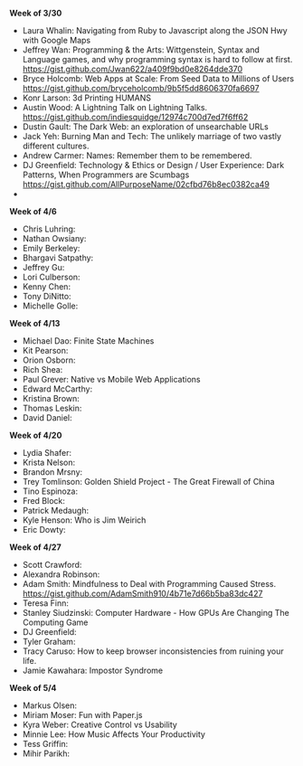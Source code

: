 **Week of 3/30**

* Laura Whalin: Navigating from Ruby to Javascript along the JSON Hwy with Google Maps
* Jeffrey Wan: Programming & the Arts: Wittgenstein, Syntax and Language games, and why programming syntax is hard to follow at first. https://gist.github.com/Jwan622/a409f9bd0e8264dde370
* Bryce Holcomb: Web Apps at Scale: From Seed Data to Millions of Users https://gist.github.com/bryceholcomb/9b5f5dd8606370fa6697
* Konr Larson: 3d Printing HUMANS
* Austin Wood: A Lightning Talk on Lightning Talks. https://gist.github.com/indiesquidge/12974c700d7ed7f6ff62
* Dustin Gault: The Dark Web: an exploration of unsearchable URLs
* Jack Yeh: Burning Man and Tech: The unlikely marriage of two vastly different cultures.
* Andrew Carmer: Names: Remember them to be remembered.
* DJ Greenfield: Technology & Ethics or Design / User Experience: Dark Patterns, When Programmers are Scumbags https://gist.github.com/AllPurposeName/02cfbd76b8ec0382ca49
* 
**Week of 4/6**

* Chris Luhring:
* Nathan Owsiany:
* Emily Berkeley:
* Bhargavi Satpathy:
* Jeffrey Gu:
* Lori Culberson:
* Kenny Chen:
* Tony DiNitto:
* Michelle Golle:

**Week of 4/13**

* Michael Dao: Finite State Machines
* Kit Pearson:
* Orion Osborn:
* Rich Shea:
* Paul Grever: Native vs Mobile Web Applications  
* Edward McCarthy:
* Kristina Brown:
* Thomas Leskin:
* David Daniel:

**Week of 4/20**

* Lydia Shafer:
* Krista Nelson:
* Brandon Mrsny:
* Trey Tomlinson: Golden Shield Project - The Great Firewall of China
* Tino Espinoza:
* Fred Block:
* Patrick Medaugh:
* Kyle Henson: Who is Jim Weirich
* Eric Dowty:

**Week of 4/27**

* Scott Crawford:
* Alexandra Robinson:
* Adam Smith: Mindfulness to Deal with Programming Caused Stress.  https://gist.github.com/AdamSmith910/4b71e7d66b5ba83dc427
* Teresa Finn:
* Stanley Siudzinski: Computer Hardware - How GPUs Are Changing The Computing Game
* DJ Greenfield:
* Tyler Graham:
* Tracy Caruso: How to keep browser inconsistencies from ruining your life.
* Jamie Kawahara: Impostor Syndrome

**Week of 5/4**

* Markus Olsen:
* Miriam Moser: Fun with Paper.js
* Kyra Weber: Creative Control vs Usability
* Minnie Lee: How Music Affects Your Productivity
* Tess Griffin:
* Mihir Parikh:
